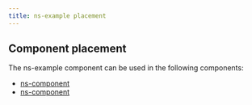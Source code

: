 ```yaml
---
title: ns-example placement
---
```


## Component placement

The ns-example component can be used in the following components:

- [ns-component](#!)
- [ns-component](#!)
